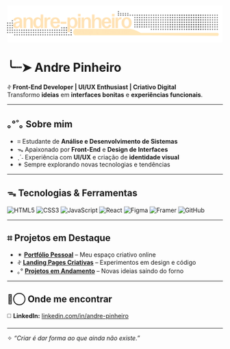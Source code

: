 ![Banner](./banner.png)

# ╰┈➤ Andre Pinheiro  

𖤝 **Front-End Developer | UI/UX Enthusiast | Criativo Digital**  
Transformo **ideias** em **interfaces bonitas** e **experiências funcionais**.

---

## ｡°˚｡ Sobre mim
- ⌗  Estudante de **Análise e Desenvolvimento de Sistemas**
- ᯓ Apaixonado por **Front-End** e **Design de Interfaces**  
- ˎˊ˗ Experiência com **UI/UX** e criação de **identidade visual**  
- ✴︎ Sempre explorando novas tecnologias e tendências

---

## ᯓ Tecnologias & Ferramentas
![HTML5](https://img.shields.io/badge/HTML5-E34F26?style=for-the-badge&logo=html5&logoColor=white)
![CSS3](https://img.shields.io/badge/CSS3-1572B6?style=for-the-badge&logo=css3&logoColor=white)
![JavaScript](https://img.shields.io/badge/JavaScript-F7DF1E?style=for-the-badge&logo=javascript&logoColor=black)
![React](https://img.shields.io/badge/React-20232A?style=for-the-badge&logo=react&logoColor=61DAFB)
![Figma](https://img.shields.io/badge/Figma-F24E1E?style=for-the-badge&logo=figma&logoColor=white)
![Framer](https://img.shields.io/badge/Framer-05F?style=for-the-badge&logo=framer&logoColor=fff)
![GitHub](https://img.shields.io/badge/GitHub-181717?style=for-the-badge&logo=github&logoColor=white)

---

## ⌗ Projetos em Destaque
- ✴︎ [**Portfólio Pessoal**](https://behance.net/drepimelo) – Meu espaço criativo online  
- 𖤝 [**Landing Pages Criativas**](#) – Experimentos em design e código  
- ｡° [**Projetos em Andamento**](#) – Novas ideias saindo do forno

---

## ⊚⃝ Onde me encontrar 
◻️ **LinkedIn:** [linkedin.com/in/andre-pinheiro](https://linkedin.com/in/andre-pinheiro)  

---

✧ _“Criar é dar forma ao que ainda não existe.”_
